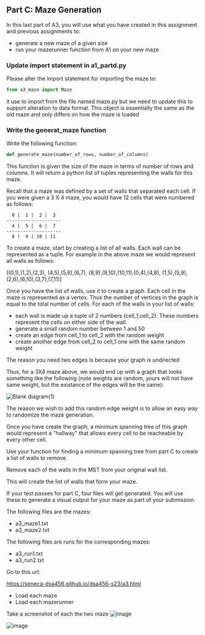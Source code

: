 

## Part C: Maze Generation


In this last part of A3, you will use what you have created in this assignment and previous assignments to:

* generate a new maze of a given size
* run your mazerunner function from A1 on your new maze



### Update import statement in a1_partd.py

Please alter the import statement for importing the maze to:
```python
from a3_maze import Maze
```
it use to import from the file named maze.py but we need to update this to support alteration to data format.  This object is essentially the same as the old maze and only differs on how the maze is loaded

### Write the generat_maze function

Write the following function:

```python
def generate_maze(number_of_rows, number_of_columns)
```

This function is given the size of the maze in terms of number of rows and columns.  It will return a python list of tuples representing the walls for this maze.

Recall that a maze was defined by a set of walls that separated each cell.  If you were given a 3 X 4 maze, you would have 12 cells that were numbered as follows:

```
  0 |  1 |  2 |  3 
--------------------  
  4 |  5 |  6 |  7
--------------------
  8 |  9 | 10 | 11
```

To create a maze, start by creating a list of all walls.  Each wall can be represented as a tuple.  For example in the above maze we would represent all walls as follows:

[(0,1),(1,2),(2,3), (4,5),(5,6),(6,7), (8,9),(9,10),(10,11),(0,4),(4,8), (1,5),(5,9),(2,6),(6,10),(3,7),(7,11)]


Once you have the list of walls, use it to create a graph.  Each cell in the maze is represented as a vertex.  Thus the number of vertices in the graph is equal to the total number of cells.  For each of the walls in your list of walls:

* each wall is made up a tuple of 2 numbers (cell_1,cell_2).  These numbers represent the cells on either side of the wall.
* generate a small random number between 1 and 50
* create an edge from cell_1 to cell_2 with the random weight
* create another edge from cell_2 to cell_1 one with the same random weight

The reason you need two edges is because your graph is undirected



Thus, for a 3X4 maze above, we would end up with a graph that looks something like the following (note weights are random, yours will not have same weight, but the existance of the edges will be the same):


![Blank diagram(1)](https://user-images.githubusercontent.com/1699186/229268945-45ccbc4c-63a6-4e9c-ad46-09904a94e5fc.png)

The reason we wish to add this random edge weight is to allow an easy way to randomize the maze generation.


Once you have create the graph, a minimum spanning tree of this graph would represent a "hallway" that allows every cell to be reacheable by every other cell.

Use your function for finding a minimum spanning tree from part C to create a list of walls to remove.

Remove each of the walls in the MST from your original wall list.

This will create the list of walls that form your maze.


If your test passes for part C, four files will get generated.  You will use these to generate a visual output for your maze as part of your submission.

The following files are the mazes:

* a3_maze1.txt
* a3_maze2.txt

The following files are runs for the corresponding mazes:

* a3_run1.txt
* a3_run2.txt


Go to this url:

https://seneca-dsa456.github.io/dsa456-s23/a3.html


* Load each maze
* Load each mazerunner

Take a screenshot of each the two maze
![image](https://github.com/DevAnujV/Py_DSA-Maze_Runner_Project/assets/113152048/4b99c4b7-ba61-4d7a-acd8-552acd370e98)

![image](https://github.com/DevAnujV/Py_DSA-Maze_Runner_Project/assets/113152048/2c8b7c07-750b-40e5-b085-ad803fabd32d)
